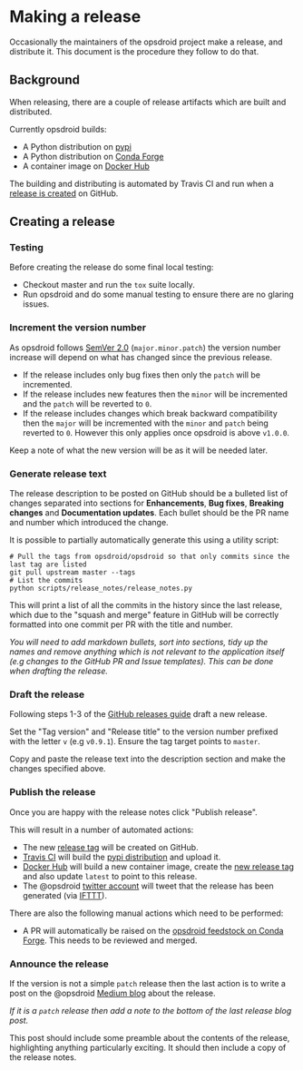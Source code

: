 # Making a release

Occasionally the maintainers of the opsdroid project make a release, and
distribute it.  This document is the procedure they follow to do that.

## Background

When releasing, there are a couple of release artifacts which are built and distributed.

Currently opsdroid builds:

- A Python distribution on [pypi](https://pypi.org/project/opsdroid/)
- A Python distribution on [Conda Forge](https://github.com/conda-forge/opsdroid-feedstock)
- A container image on [Docker Hub](https://hub.docker.com/r/opsdroid/opsdroid/)

The building and distributing is automated by Travis CI and run when a [release is created](https://help.github.com/articles/creating-releases/) on GitHub.

## Creating a release

### Testing

Before creating the release do some final local testing:

- Checkout master and run the `tox` suite locally.
- Run opsdroid and do some manual testing to ensure there are no glaring issues.

### Increment the version number

As opsdroid follows [SemVer 2.0](http://semver.org/) (`major.minor.patch`) the version number increase will depend on what has changed since the previous release.

- If the release includes only bug fixes then only the `patch` will be incremented.
- If the release includes new features then the `minor` will be incremented and the `patch` will be reverted to `0`.
- If the release includes changes which break backward compatibility then the `major` will be incremented with the `minor` and `patch` being reverted to `0`. However this only applies once opsdroid is above `v1.0.0`.

Keep a note of what the new version will be as it will be needed later.

### Generate release text

The release description to be posted on GitHub should be a bulleted list of changes separated into sections for **Enhancements**, **Bug fixes**, **Breaking changes** and **Documentation updates**. Each bullet should be the PR name and number which introduced the change.

It is possible to partially automatically generate this using a utility script:

```shell
# Pull the tags from opsdroid/opsdroid so that only commits since the last tag are listed
git pull upstream master --tags
# List the commits
python scripts/release_notes/release_notes.py
```

This will print a list of all the commits in the history since the last release, which due to the "squash and merge" feature in GitHub will be correctly formatted into one commit per PR with the title and number.

_You will need to add markdown bullets, sort into sections, tidy up the names and remove anything which is not relevant to the application itself (e.g changes to the GitHub PR and Issue templates). This can be done when drafting the release._

### Draft the release

Following steps 1-3 of the [GitHub releases guide](https://help.github.com/articles/creating-releases/) draft a new release.

Set the "Tag version" and "Release title" to the version number prefixed with the letter `v` (e.g `v0.9.1`). Ensure the tag target points to `master`.

Copy and paste the release text into the description section and make the changes specified above.

### Publish the release

Once you are happy with the release notes click "Publish release".

This will result in a number of automated actions:

- The new [release tag](https://github.com/opsdroid/opsdroid/tags) will be created on GitHub.
- [Travis CI](https://travis-ci.org/opsdroid/opsdroid) will build the [pypi distribution](https://pypi.python.org/pypi/opsdroid) and upload it.
- [Docker Hub](https://hub.docker.com/r/opsdroid/opsdroid/) will build a new container image, create the [new release tag](https://hub.docker.com/r/opsdroid/opsdroid/tags/) and also update `latest` to point to this release.
- The @opsdroid [twitter account](https://twitter.com/opsdroid) will tweet that the release has been generated (via [IFTTT](https://ifttt.com)).

There are also the following manual actions which need to be performed:

- A PR will automatically be raised on the [opsdroid feedstock on Conda Forge](https://github.com/conda-forge/opsdroid-feedstock). This needs to be reviewed and merged.

### Announce the release

If the version is not a simple `patch` release then the last action is to write a post on the @opsdroid [Medium blog](https://medium.com/opsdroid) about the release.

_If it is a `patch` release then add a note to the bottom of the last release blog post._

This post should include some preamble about the contents of the release, highlighting anything particularly exciting. It should then include a copy of the release notes.
